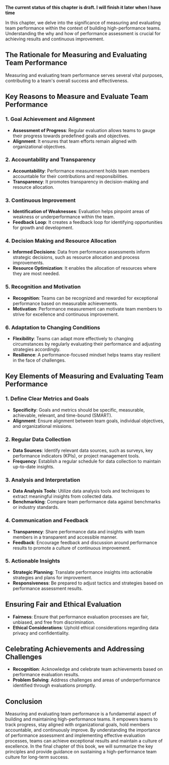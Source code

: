 **The current status of this chapter is draft. I will finish it later when I have time**

In this chapter, we delve into the significance of measuring and evaluating team performance within the context of building high-performance teams. Understanding the why and how of performance assessment is crucial for achieving results and continuous improvement.

The Rationale for Measuring and Evaluating Team Performance
-----------------------------------------------------------

Measuring and evaluating team performance serves several vital purposes, contributing to a team's overall success and effectiveness.

Key Reasons to Measure and Evaluate Team Performance
----------------------------------------------------

### **1. Goal Achievement and Alignment**

* **Assessment of Progress**: Regular evaluation allows teams to gauge their progress towards predefined goals and objectives.
* **Alignment**: It ensures that team efforts remain aligned with organizational objectives.

### **2. Accountability and Transparency**

* **Accountability**: Performance measurement holds team members accountable for their contributions and responsibilities.
* **Transparency**: It promotes transparency in decision-making and resource allocation.

### **3. Continuous Improvement**

* **Identification of Weaknesses**: Evaluation helps pinpoint areas of weakness or underperformance within the team.
* **Feedback Loop**: It creates a feedback loop for identifying opportunities for growth and development.

### **4. Decision Making and Resource Allocation**

* **Informed Decisions**: Data from performance assessments inform strategic decisions, such as resource allocation and process improvements.
* **Resource Optimization**: It enables the allocation of resources where they are most needed.

### **5. Recognition and Motivation**

* **Recognition**: Teams can be recognized and rewarded for exceptional performance based on measurable achievements.
* **Motivation**: Performance measurement can motivate team members to strive for excellence and continuous improvement.

### **6. Adaptation to Changing Conditions**

* **Flexibility**: Teams can adapt more effectively to changing circumstances by regularly evaluating their performance and adjusting strategies accordingly.
* **Resilience**: A performance-focused mindset helps teams stay resilient in the face of challenges.

Key Elements of Measuring and Evaluating Team Performance
---------------------------------------------------------

### **1. Define Clear Metrics and Goals**

* **Specificity**: Goals and metrics should be specific, measurable, achievable, relevant, and time-bound (SMART).
* **Alignment**: Ensure alignment between team goals, individual objectives, and organizational missions.

### **2. Regular Data Collection**

* **Data Sources**: Identify relevant data sources, such as surveys, key performance indicators (KPIs), or project management tools.
* **Frequency**: Establish a regular schedule for data collection to maintain up-to-date insights.

### **3. Analysis and Interpretation**

* **Data Analysis Tools**: Utilize data analysis tools and techniques to extract meaningful insights from collected data.
* **Benchmarking**: Compare team performance data against benchmarks or industry standards.

### **4. Communication and Feedback**

* **Transparency**: Share performance data and insights with team members in a transparent and accessible manner.
* **Feedback**: Encourage feedback and discussion around performance results to promote a culture of continuous improvement.

### **5. Actionable Insights**

* **Strategic Planning**: Translate performance insights into actionable strategies and plans for improvement.
* **Responsiveness**: Be prepared to adjust tactics and strategies based on performance assessment results.

Ensuring Fair and Ethical Evaluation
------------------------------------

* **Fairness**: Ensure that performance evaluation processes are fair, unbiased, and free from discrimination.
* **Ethical Considerations**: Uphold ethical considerations regarding data privacy and confidentiality.

Celebrating Achievements and Addressing Challenges
--------------------------------------------------

* **Recognition**: Acknowledge and celebrate team achievements based on performance evaluation results.
* **Problem Solving**: Address challenges and areas of underperformance identified through evaluations promptly.

Conclusion
----------

Measuring and evaluating team performance is a fundamental aspect of building and maintaining high-performance teams. It empowers teams to track progress, stay aligned with organizational goals, hold members accountable, and continuously improve. By understanding the importance of performance assessment and implementing effective evaluation processes, teams can achieve exceptional results and maintain a culture of excellence. In the final chapter of this book, we will summarize the key principles and provide guidance on sustaining a high-performance team culture for long-term success.
